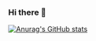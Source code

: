 ### Hi there 👋

[![Anurag's GitHub stats](https://github-readme-stats.vercel.app/api?username=2ood)](https://github.com/anuraghazra/github-readme-stats)

